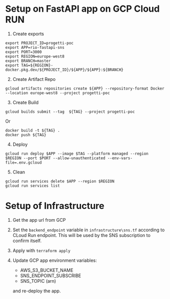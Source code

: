 # Setup on FastAPI app on GCP Cloud RUN 

1. Create exports

```console
export PROJECT_ID=progetti-poc
export APP=rio-fastapi-sns 
export PORT=3000
export REGION=europe-west8
export BRANCH=master
export TAG=${REGION}-docker.pkg.dev/${PROJECT_ID}/${APP}/${APP}:${BRANCH}
```

2. Create Artifact Repo

```console
gcloud artifacts repositories create ${APP} --repository-format Docker --location europe-west8 --project progetti-poc
```

3. Create Build

```console
gcloud builds submit --tag  ${TAG} --project progetti-poc
```

Or

```console
docker build -t ${TAG} .
docker push ${TAG}
```

4. Deploy 

```console
gcloud run deploy $APP --image $TAG --platform managed --region $REGION --port $PORT --allow-unauthenticated --env-vars-file=.env.gcloud
```

5. Clean 

```console
gcloud run services delete $APP --region $REGION 
gcloud run services list
```

# Setup of Infrastructure

1. Get the app url from GCP 

2. Set the `backend_endpoint` variable in `infrastructure\sns.tf` according to CLoud Run endpoint. This will be used by the SNS subscription to confirm itself.

3. Apply with `terraform apply`

4. Update GCP app environment variables:
    - AWS_S3_BUCKET_NAME 
    - SNS_ENDPOINT_SUBSCRIBE 
    - SNS_TOPIC (arn)

   and re-deploy the app.